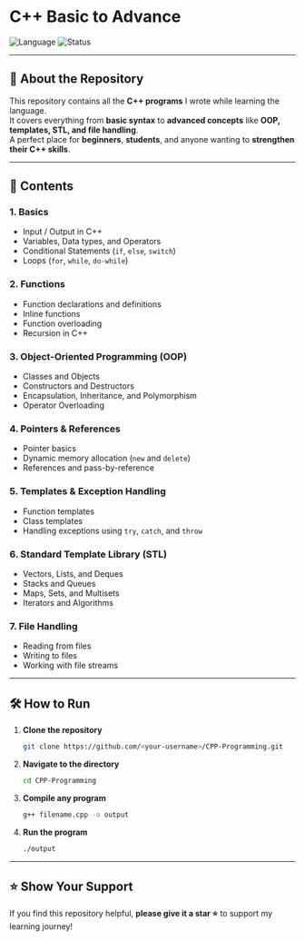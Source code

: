 # C++ Basic to Advance

![Language](https://img.shields.io/badge/Language-C++-blue)
![Status](https://img.shields.io/badge/Status-Active-success)

---

## 📌 About the Repository
This repository contains all the **C++ programs** I wrote while learning the language.  
It covers everything from **basic syntax** to **advanced concepts** like **OOP, templates, STL, and file handling**.  
A perfect place for **beginners**, **students**, and anyone wanting to **strengthen their C++ skills**.

---

## 📂 Contents

### **1. Basics**
- Input / Output in C++
- Variables, Data types, and Operators
- Conditional Statements (`if`, `else`, `switch`)
- Loops (`for`, `while`, `do-while`)

### **2. Functions**
- Function declarations and definitions
- Inline functions
- Function overloading
- Recursion in C++

### **3. Object-Oriented Programming (OOP)**
- Classes and Objects
- Constructors and Destructors
- Encapsulation, Inheritance, and Polymorphism
- Operator Overloading

### **4. Pointers & References**
- Pointer basics
- Dynamic memory allocation (`new` and `delete`)
- References and pass-by-reference

### **5. Templates & Exception Handling**
- Function templates
- Class templates
- Handling exceptions using `try`, `catch`, and `throw`

### **6. Standard Template Library (STL)**
- Vectors, Lists, and Deques
- Stacks and Queues
- Maps, Sets, and Multisets
- Iterators and Algorithms

### **7. File Handling**
- Reading from files
- Writing to files
- Working with file streams


---

## 🛠️ How to Run

1. **Clone the repository**
   ```bash
   git clone https://github.com/<your-username>/CPP-Programming.git
   ```

2. **Navigate to the directory**
   ```bash
   cd CPP-Programming
   ```

3. **Compile any program**
   ```bash
   g++ filename.cpp -o output
   ```

4. **Run the program**
   ```bash
   ./output
   ```

---
## ⭐ Show Your Support
If you find this repository helpful, **please give it a star ⭐** to support my learning journey!

